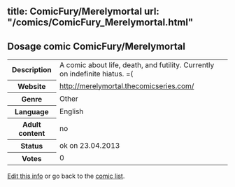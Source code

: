title: ComicFury/Merelymortal
url: "/comics/ComicFury_Merelymortal.html"
---
Dosage comic ComicFury/Merelymortal
-----------------------------------------

<table class="comicinfo">
<tr>
<th>Description</th><td>A comic about life, death, and futility. Currently on indefinite hiatus. =(</td>
</tr>
<tr>
<th>Website</th><td><a href="http://merelymortal.thecomicseries.com/">http://merelymortal.thecomicseries.com/</a></td>
</tr>
<tr>
<th>Genre</th><td>Other</td>
</tr>
<tr>
<th>Language</th><td>English</td>
</tr>
<tr>
<th>Adult content</th><td>no</td>
</tr>
<tr>
<th>Status</th><td>ok on 23.04.2013</td>
</tr>
<tr>
<th>Votes</th><td>0</div></td>
</tr>
</table>

[Edit this info](/comics/ComicFury_Merelymortal_edit.html) or go back to the [comic list](../comic-index.html).
